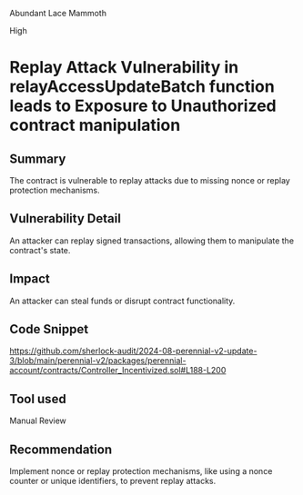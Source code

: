 Abundant Lace Mammoth

High

# Replay Attack Vulnerability in relayAccessUpdateBatch function leads to Exposure to Unauthorized contract manipulation

## Summary

The contract is vulnerable to replay attacks due to missing nonce or replay protection mechanisms.


## Vulnerability Detail
An attacker can replay signed transactions, allowing them to manipulate the contract's state.

## Impact
An attacker can steal funds or disrupt contract functionality.

## Code Snippet

https://github.com/sherlock-audit/2024-08-perennial-v2-update-3/blob/main/perennial-v2/packages/perennial-account/contracts/Controller_Incentivized.sol#L188-L200

## Tool used

Manual Review

## Recommendation

Implement nonce or replay protection mechanisms, like using a nonce counter or unique identifiers, to prevent replay attacks.